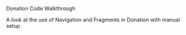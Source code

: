 Donation Code Walkthrough

A look at the use of Navigation and Fragments in Donation with manual setup
